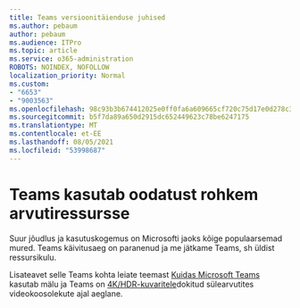 ```yaml
---
title: Teams versioonitäienduse juhised
ms.author: pebaum
author: pebaum
ms.audience: ITPro
ms.topic: article
ms.service: o365-administration
ROBOTS: NOINDEX, NOFOLLOW
localization_priority: Normal
ms.custom:
- "6653"
- "9003563"
ms.openlocfilehash: 98c93b3b674412025e0ff0fa6a609665cf720c75d17e0d278c3abe123d5ec01c
ms.sourcegitcommit: b5f7da89a650d2915dc652449623c78be6247175
ms.translationtype: MT
ms.contentlocale: et-EE
ms.lasthandoff: 08/05/2021
ms.locfileid: "53998687"
---
```

# <a name="teams-is-using-more-computer-resources-than-expected"></a>Teams kasutab oodatust rohkem arvutiressursse

Suur jõudlus ja kasutuskogemus on Microsofti jaoks kõige populaarsemad mured. Teams käivitusaeg on paranenud ja me jätkame Teams, sh üldist ressursikulu.  

Lisateavet selle Teams kohta leiate teemast [Kuidas Microsoft Teams](https://docs.microsoft.com/microsoftteams/teams-memory-usage-perf) kasutab mälu ja Teams on [4K/HDR-kuvaritele](https://docs.microsoft.com/MicrosoftTeams/troubleshoot/known-issues/teams-slow-video-meetings-laptops-4k)dokitud sülearvutites videokoosolekute ajal aeglane.
